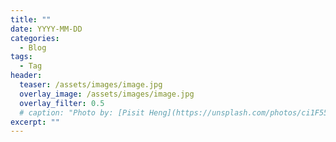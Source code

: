 ```yaml
---
title: ""
date: YYYY-MM-DD
categories:
  - Blog
tags:
  - Tag
header:
  teaser: /assets/images/image.jpg
  overlay_image: /assets/images/image.jpg
  overlay_filter: 0.5
  # caption: "Photo by: [Pisit Heng](https://unsplash.com/photos/ci1F55HaVWQ)"
excerpt: ""
---
```

